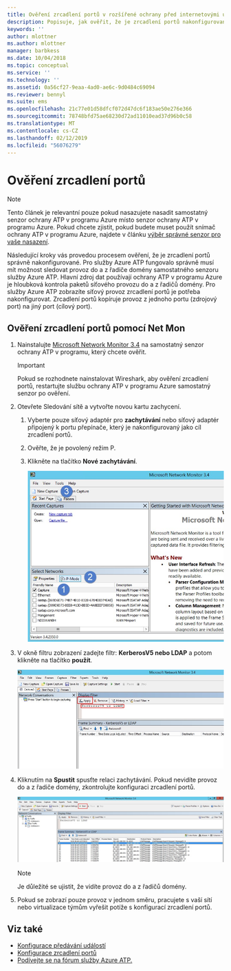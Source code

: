 ```yaml
---
title: Ověření zrcadlení portů v rozšířené ochrany před internetovými útoky pro Azure | Dokumentace Microsoftu
description: Popisuje, jak ověřit, že je zrcadlení portů nakonfigurované správně v Azure ATP
keywords: ''
author: mlottner
ms.author: mlottner
manager: barbkess
ms.date: 10/04/2018
ms.topic: conceptual
ms.service: ''
ms.technology: ''
ms.assetid: 0a56cf27-9eaa-4ad0-ae6c-9d0484c69094
ms.reviewer: bennyl
ms.suite: ems
ms.openlocfilehash: 21c77e01d58dfcf072d47dc6f183ae50e276e366
ms.sourcegitcommit: 78748bfd75ae68230d72ad11010ead37d96b0c58
ms.translationtype: MT
ms.contentlocale: cs-CZ
ms.lasthandoff: 02/12/2019
ms.locfileid: "56076279"
---
```

# <a name="validate-port-mirroring"></a>Ověření zrcadlení portů
> [!NOTE] 
> Tento článek je relevantní pouze pokud nasazujete nasadit samostatný senzor ochrany ATP v programu Azure místo senzor ochrany ATP v programu Azure. Pokud chcete zjistit, pokud budete muset použít snímač ochrany ATP v programu Azure, najdete v článku [výběr správné senzor pro vaše nasazení](atp-capacity-planning.md#choosing-the-right-sensor-type-for-your-deployment).
 
Následující kroky vás provedou procesem ověření, že je zrcadlení portů správně nakonfigurované. Pro služby Azure ATP fungovalo správně musí mít možnost sledovat provoz do a z řadiče domény samostatného senzoru služby Azure ATP. Hlavní zdroj dat používají ochrany ATP v programu Azure je hloubková kontrola paketů síťového provozu do a z řadičů domény. Pro služby Azure ATP zobrazíte síťový provoz zrcadlení portů je potřeba nakonfigurovat. Zrcadlení portů kopíruje provoz z jednoho portu (zdrojový port) na jiný port (cílový port).

## <a name="validate-port-mirroring-using-net-mon"></a>Ověření zrcadlení portů pomocí Net Mon
1.  Nainstalujte [Microsoft Network Monitor 3.4](http://www.microsoft.com/download/details.aspx?id=4865) na samostatný senzor ochrany ATP v programu, který chcete ověřit.

    > [!IMPORTANT]
    > Pokud se rozhodnete nainstalovat Wireshark, aby ověření zrcadlení portů, restartujte službu ochrany ATP v programu Azure samostatný senzor po ověření.

2.  Otevřete Sledování sítě a vytvořte novou kartu zachycení.

    1.  Vyberte pouze síťový adaptér pro **zachytávání** nebo síťový adaptér připojený k portu přepínače, který je nakonfigurovaný jako cíl zrcadlení portů.

    2.  Ověřte, že je povolený režim P.

    3.  Klikněte na tlačítko **Nové zachytávání**.

        ![Obrázek karty Vytvořit nové zachytávání](media/atp-port-mirroring-capture.png)

3.  V okně filtru zobrazení zadejte filtr: **KerberosV5 nebo LDAP** a potom klikněte na tlačítko **použít**.

    ![Obrázek použití filtru KerberosV5 nebo LDAP](media/atp-port-mirroring-filter-settings.png)

4.  Kliknutím na **Spustit** spusťte relaci zachytávání. Pokud nevidíte provoz do a z řadiče domény, zkontrolujte konfiguraci zrcadlení portů.

    ![Obrázek spuštění relace zachytávání](media/atp-port-mirroring-capture-traffic.png)

    > [!NOTE]
    > Je důležité se ujistit, že vidíte provoz do a z řadičů domény.
    

5.  Pokud se zobrazí pouze provoz v jednom směru, pracujete s vaší sítí nebo virtualizace týmům vyřešit potíže s konfigurací zrcadlení portů.

## <a name="see-also"></a>Viz také

- [Konfigurace předávání událostí](configure-event-forwarding.md)
- [Konfigurace zrcadlení portů](configure-port-mirroring.md)
- [Podívejte se na fórum služby Azure ATP.](https://aka.ms/azureatpcommunity)
